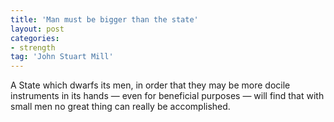```yaml
---
title: 'Man must be bigger than the state'
layout: post
categories:
- strength
tag: 'John Stuart Mill'
---
```


A State which dwarfs its men, in order that they may be more docile instruments in its hands — even for beneficial purposes — will find that with small men no great thing can really be accomplished.